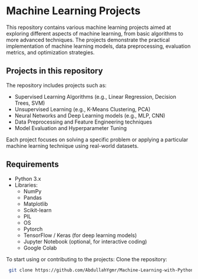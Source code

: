 # Machine Learning Projects

This repository contains various machine learning projects aimed at exploring different aspects of machine learning, from basic algorithms to more advanced techniques. The projects demonstrate the practical implementation of machine learning models, data preprocessing, evaluation metrics, and optimization strategies.

## Projects in this repository

The repository includes projects such as:
- Supervised Learning Algorithms (e.g., Linear Regression, Decision Trees, SVM)
- Unsupervised Learning (e.g., K-Means Clustering, PCA)
- Neural Networks and Deep Learning models (e.g., MLP, CNN)
- Data Preprocessing and Feature Engineering techniques
- Model Evaluation and Hyperparameter Tuning

Each project focuses on solving a specific problem or applying a particular machine learning technique using real-world datasets.

## Requirements

- Python 3.x
- Libraries: 
  - NumPy
  - Pandas
  - Matplotlib
  - Scikit-learn
  - PIL
  - OS
  - Pytorch
  - TensorFlow / Keras (for deep learning models)
  - Jupyter Notebook (optional, for interactive coding)
  - Google Colab

To start using or contributing to the projects:
Clone the repository:
```bash
 git clone https://github.com/AbdullahYgmr/Machine-Learning-with-Python
